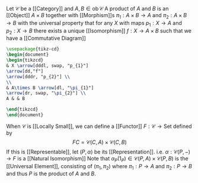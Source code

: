 Let $\mathcal{C}$ be a [[Category]] and $A,B\in \operatorname{ob}\mathcal{C}$
A product of $A$ and $B$ is an [[Object]] $A\times B$
together with [[Morphism]]s $\pi_{1}:A\times B\to A$ and $\pi_{2}:A\times B\to B$
with the universal property that 
for any $X$ with maps $p_{1}:X\to A$ and $p_{2}:X\to B$
there exists a unique [[Isomorphism]] $f:X\to A\times B$
such that we have a [[Commutative Diagram]]
```tikz
\usepackage{tikz-cd}
\begin{document}
\begin{tikzcd}
& X \arrow[dddl, swap, "p_{1}"] 
\arrow[dd,"f"]
\arrow[dddr, "p_{2}"] \\
\\
& A\times B \arrow[dl, "\pi_{1}"]
\arrow[dr, swap, "\pi_{2}"] \\
A & & B

\end{tikzcd}
\end{document}
```

When $\mathcal{C}$ is [[Locally Small]], we can define a [[Functor]] $F:\mathcal{C}\to \mathrm{Set}$
defined by
$$
FC = \mathcal{C}(C,A) \times \mathcal{C}(C,B)
$$
If this is [[Representable]], let $(P,\alpha)$ be its [[Representation]].
i.e. $\alpha:\mathcal{C}(P,-)\to F$ is a [[Natural Isomorphism]]
Note that $\alpha_{P}(1_{P})\in \mathcal{C}(P,A)\times \mathcal{C}(P,B)$ is the [[Universal Element]],
consisting of $(\pi_{1},\pi_{2})$ where $\pi_{1}:P\to A$ and $\pi_{2}:P\to B$
and thus $P$ is the product of $A$ and $B$. 

